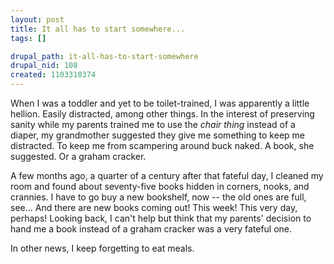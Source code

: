 ```yaml
--- 
layout: post
title: It all has to start somewhere...
tags: []

drupal_path: it-all-has-to-start-somewhere
drupal_nid: 108
created: 1103310374
---
```

When I was a toddler and yet to be toilet-trained, I was apparently a little hellion. Easily distracted, among other things. In the interest of preserving sanity while my parents trained me to use the <em>chair thing</em> instead of a diaper, my grandmother suggested they give me something to keep me distracted. To keep me from scampering around buck naked. A book, she suggested. Or a graham cracker.

A few months ago, a quarter of a century after that fateful day, I cleaned my room and found about seventy-five books hidden in corners, nooks, and crannies. I have to go buy a new bookshelf, now -- the old ones are full, see... And there are new books coming out! This week! This very day, perhaps! Looking back, I can't help but think that my parents' decision to hand me a book instead of a graham cracker was a very fateful one.

In other news, I keep forgetting to eat meals.
